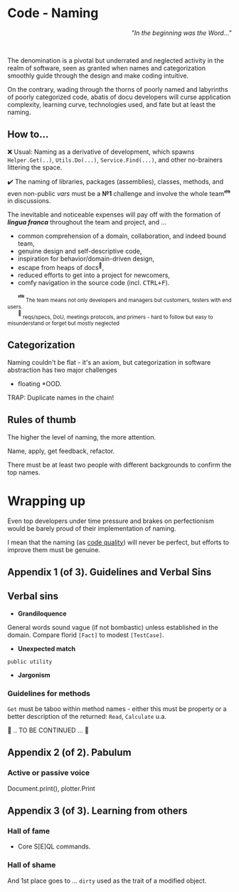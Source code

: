# Code - Naming 

<p dir="rtl"><i>"...In the beginning was the Word"</div></i></p><br/>

The denomination is a pivotal but underrated and neglected activity in the realm of software, seen as granted when names and categorization smoothly guide through the design and make coding intuitive. 

On the contrary, wading through the thorns of poorly named and labyrinths of poorly categorized code, abatis of docu developers will curse application complexity, learning curve, technologies used, and fate but at least the naming.

## How to...

:x: Usual: Naming as a derivative of development, which spawns `Helper.Get(..)`, `Utils.Do(...)`, `Service.Find(...)`, and other no-brainers littering the space.

✔️ The naming of libraries, packages (assemblies), classes, methods, and even non-public _vars_ must be a **№1** challenge and involve the whole team<sup>:family:</sup> in discussions. 

The inevitable and noticeable expenses will pay off with the formation of ***lingua franca*** throughout the team and project, and ...
  
+ common comprehension of a domain, collaboration, and indeed bound team,
+ genuine design and self-descriptive code,
+ inspiration for behavior/domain-driven design,
+ escape from heaps of docs<sup>📒</sup>,
+ reduced efforts to get into a project for newcomers,
+ comfy navigation in the source code (incl. <kbd>CTRL+F</kbd>).

&nbsp;&nbsp;&nbsp;&nbsp;&nbsp;&nbsp;<sup>:family:</sup><sub> The team means not only developers and managers but customers, testers with end users.</sub>\
&nbsp;&nbsp;&nbsp;&nbsp;&nbsp;&nbsp;<sup>📒</sup><sub> reqs/specs, DoU, meetings protocols, and primers - hard to follow but easy to misunderstand or forget but mostly neglected</sub>

## Categorization

Naming couldn't be flat - it's an axiom, but categorization in software abstraction has two major challenges

* floating
*OOD.

TRAP: Duplicate names in the chain!

## Rules of thumb

The higher the level of naming, the more attention.

Name, apply, get feedback, refactor.

There must be at least two people with different backgrounds to confirm the top names.

# Wrapping up

Even top developers under time pressure and brakes on perfectionism would be barely proud of their implementation of naming.

I mean that the naming (as [code quality](../../QA/README+/code-quality.md)) will never be perfect, but efforts to improve them must be genuine.

## Appendix 1 (of 3). Guidelines and Verbal Sins 

## Verbal sins

- **Grandiloquence** 

General words sound vague (if not bombastic) unless established in the domain. Compare florid `[Fact]` to modest `[TestCase]`. 

- **Unexpected match** 

`public utility`

- **Jargonism**

### Guidelines for methods

`Get` must be taboo within method names - either this must be property or a better description of the returned: `Read`, `Calculate` u.a.

🚧 .. TO BE CONTINUED ... 🚧

## Appendix 2 (of 2). Pabulum

### Active or passive voice

Document.print(), plotter.Print

## Appendix 3 (of 3). Learning from others

### Hall of fame

+ Core S[E]QL commands.

### Hall of shame

And 1st place goes to ... `dirty` used as the trait of a modified object.
